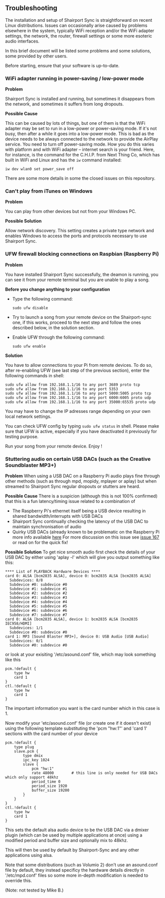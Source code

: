 Troubleshooting
-----
The installation and setup of Shairport Sync is straightforward on recent Linux distributions. Issues can occasionally arise caused by problems elsewhere in the system, typically WiFi reception and/or the WiFi adapter settings, the network, the router, firewall settings or some more esoteric audio interfaces.

In this brief document will be listed some problems and some solutions, some provided by other users.

Before starting, ensure that your software is up-to-date. 

### WiFi adapter running in power-saving / low-power mode

**Problem**

Shairport Sync is installed and running, but sometimes it disappears from the network, and sometimes it suffers from long dropouts.

**Possible Cause**

This can be caused by lots of things, but one of them is that the WiFi adapter may be set to run in a low-power or power-saving mode. If it's not busy, then after a while it goes into a low-power mode. This is bad as the device needs to be always connected to the network to provide the AirPlay service. You need to turn off power-saving mode. How you do this varies with platform and with WiFi adapter – internet search is your friend. Here, for instance, is the command for the C.H.I.P. from Next Thing Co, which has built in WiFi and Linux and has the `iw` command installed:

```
iw dev wlan0 set power_save off
```

There are some more details in some the closed issues on this repository.

### Can't play from iTunes on Windows

**Problem**

You can play from other devices but not from your Windows PC.

**Possible Solution**

Allow network discovery. This setting creates a private type network and enables Windows to access the ports and protocols necessary to use Shairport Sync.

### UFW firewall blocking connections on Raspbian (Raspberry Pi)

**Problem**

You have installed Shairport Sync successfully, the deamon is running, you can see it from your remote terminal but you are unable to play a song.

**Before you change anything to your configuration**

- Type the following command:

  `sudo ufw disable`

- Try to launch a song from your remote device on the Shairport-sync one, if this works, proceed to the next step and follow the ones described below, in the solution section.

- Enable UFW through the following command:

  `sudo ufw enable`

**Solution**

You have to allow connections to your Pi from remote devices. To do so, after re-enabling UFW (see last step of the previous section), enter the following commands in shell:

```
sudo ufw allow from 192.168.1.1/16 to any port 3689 proto tcp
sudo ufw allow from 192.168.1.1/16 to any port 5353
sudo ufw allow from 192.168.1.1/16 to any port 5000:5005 proto tcp
sudo ufw allow from 192.168.1.1/16 to any port 6000:6005 proto udp
sudo ufw allow from 192.168.1.1/16 to any port 35000:65535 proto udp
```

You may have to change the IP adresses range depending on your own local network settings.

You can check UFW config by typing `sudo ufw status` in shell. Please make sure that UFW is active, especially if you have deactivated it previously for testing purpose.

Run your song from your remote device. Enjoy !

### Stuttering audio on certain USB DACs (such as the Creative Soundblaster MP3+)

**Problem**
When using a USB DAC on a Raspberry Pi audio plays fine through other methods (such as through mpd, mopidy, mplayer or aplay) but when streamed to Shairport Sync regular dropouts or stutters are heard.

**Possible Cause**
There is a suspicion (although this is not 100% confirmed) that this is a fun latency/timing issue related to a combination of
- The Raspberry Pi's ethernet itself being a USB device resulting in shared bandwidth/interrupts with USB DACs
- Shairport Sync continually checking the latency of the USB DAC to maintain synchronisation of audio
- Quirky USB DACs (already known to be problematic on the Raspberry Pi more info available [here](https://www.raspberrypi.org/documentation/hardware/raspberrypi/usb/README.md#knownissues)
For more discussion on this issue see [issue 167](https://github.com/mikebrady/shairport-sync/issues/167) or read on for the quick fix!

**Possible Solution**
To get nice smooth audio first check the details of your USB DAC by either using 'aplay -l' which will give you output something like this:
````
**** List of PLAYBACK Hardware Devices ****
card 0: ALSA [bcm2835 ALSA], device 0: bcm2835 ALSA [bcm2835 ALSA]
  Subdevices: 8/8
  Subdevice #0: subdevice #0
  Subdevice #1: subdevice #1
  Subdevice #2: subdevice #2
  Subdevice #3: subdevice #3
  Subdevice #4: subdevice #4
  Subdevice #5: subdevice #5
  Subdevice #6: subdevice #6
  Subdevice #7: subdevice #7
card 0: ALSA [bcm2835 ALSA], device 1: bcm2835 ALSA [bcm2835 IEC958/HDMI]
  Subdevices: 1/1
  Subdevice #0: subdevice #0
card 1: MP3 [Sound Blaster MP3+], device 0: USB Audio [USB Audio]
  Subdevices: 0/1
  Subdevice #0: subdevice #0
````

or look at your exisiting '/etc/asound.conf' file, which may look something like this

````
pcm.!default {
    type hw
    card 1
}
ctl.!default {
    type hw
    card 1
}
````
The important information you want is the card number which in this case is 1.

Now modify your 'etc/asound.conf' file (or create one if it doesn't exist) using the following template substituting the 'pcm "hw:1"' and 'card 1' sections with the card number of your device

````
pcm.!default {
    type plug
    slave.pcm {
        type dmix
        ipc_key 1024
        slave {
            pcm "hw:1"
            rate 48000        # this line is only needed for USB DACs which only support 48khz
            period_time 0
            period_size 1920
            buffer_size 19200
        }
    }
}
ctl.!default {
    type hw
    card 1
}
````
This sets the default alsa audio device to be the USB DAC via a dmixer plugin (which can be used by multiple applications at once) using a modified period and buffer size and optionally mix to 48khz. 

This will then be used by default by Shairport-Sync and any other applications using alsa. 

Note that some distributions (such as Volumio 2) don't use an asound.conf file by default, they instead specificy the hardware details directly in '/etc/mpd.conf' files so some more in-depth modification is needed to override this.

(Note: not tested by Mike B.)
